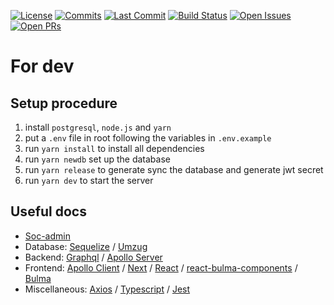 [![License](https://badgen.net/github/license/LCM288/soc-admin?cache=600)](https://github.com/LCM288/soc-admin/blob/master/LICENSE)
[![Commits](https://badgen.net/github/commits/LCM288/soc-admin?cache=600)](https://github.com/LCM288/soc-admin)
[![Last Commit](https://badgen.net/github/last-commit/LCM288/soc-admin?cache=600)](https://github.com/LCM288/soc-admin)
[![Build Status](https://badgen.net/travis/LCM288/soc-admin?cache=600)](https://travis-ci.com/LCM288/soc-admin)
[![Open Issues](https://badgen.net/github/open-issues/LCM288/soc-admin?cache=600)](https://github.com/LCM288/soc-admin/issues)
[![Open PRs](https://badgen.net/github/open-prs/LCM288/soc-admin?cache=600)](https://github.com/LCM288/soc-admin/pulls)

# For dev

## Setup procedure

1. install `postgresql`, `node.js` and `yarn`
2. put a `.env` file in root following the variables in `.env.example`
3. run `yarn install` to install all dependencies
4. run `yarn newdb` set up the database
5. run `yarn release` to generate sync the database and generate jwt secret
6. run `yarn dev` to start the server

## Useful docs

- [Soc-admin](https://lcm288.github.io/soc-admin/)
- Database: [Sequelize](https://sequelize.org/master/index.html) / [Umzug](https://github.com/sequelize/umzug/tree/v2.x)
- Backend: [Graphql](https://graphql.org/learn/) / [Apollo Server](https://www.apollographql.com/docs/apollo-server/)
- Frontend: [Apollo Client](https://www.apollographql.com/docs/react/) / [Next](https://nextjs.org/docs/getting-started) / [React](https://reactjs.org/docs/getting-started.html) / [react-bulma-components](https://github.com/couds/react-bulma-components) / [Bulma](https://bulma.io/)
- Miscellaneous: [Axios](https://github.com/axios/axios) / [Typescript](https://www.typescriptlang.org/docs/handbook/intro.html) / [Jest](https://jestjs.io/docs/en/getting-started)
